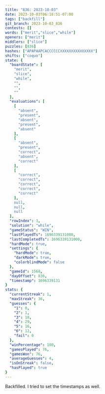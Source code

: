 ```yaml
---
title: "836: 2023-10-03"
date: 2023-10-03T06:18:51-07:00
tags: ["backfill"]
git_branch: 2023-10-03_836
contests: []
words: ["merit","slice","while"]
openers: ["merit"]
middlers: ["slice"]
puzzles: [836]
hashes: ["APAPAAPCACCCCCCXXXXXXXXXXXXXXX"]
shifts: ["coquo"]
state: {
  "boardState": [
    "merit",
    "slice",
    "while",
    "",
    "",
    ""
  ],
  "evaluations": [
    [
      "absent",
      "present",
      "absent",
      "present",
      "absent"
    ],
    [
      "absent",
      "present",
      "correct",
      "absent",
      "correct"
    ],
    [
      "correct",
      "correct",
      "correct",
      "correct",
      "correct"
    ],
    null,
    null,
    null
  ],
  "rowIndex": 3,
  "solution": "while",
  "gameStatus": "WIN",
  "lastPlayedTs": 1696339131000,
  "lastCompletedTs": 1696339131000,
  "hardMode": true,
  "settings": {
    "hardMode": true,
    "darkMode": true,
    "colorblindMode": false
  },
  "gameId": 1568,
  "dayOffset": 836,
  "timestamp": 1696339131
}
stats: {
  "currentStreak": 1,
  "maxStreak": 36,
  "guesses": {
    "1": 0,
    "2": 1,
    "3": 18,
    "4": 29,
    "5": 16,
    "6": 12,
    "fail": 0
  },
  "winPercentage": 100,
  "gamesPlayed": 76,
  "gamesWon": 76,
  "averageGuesses": 4,
  "isOnStreak": false,
  "hasPlayed": true
}
---
```

<!-- more -->
Backfilled. I tried to set the timestamps as well. 